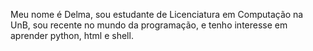 Meu nome é Delma, sou estudante de Licenciatura em Computação na UnB, sou recente no mundo da programação, e tenho interesse em aprender python, html e shell.
